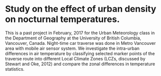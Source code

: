 # Study on the effect of urban density on nocturnal temperatures. 

This is a past project in February, 2017 for the Urban Meteorology class in the Department of Geography at the University of British Columbia, Vancouver, Canada.
Night-time car traverse was done in Metro Vancouver area with mobile air sensor system. We investigate the intra-urban differences in air temperature by classifying selected marker
points of the traverse route into different Local Climate Zones (LCZs, discussed by Stewart and Oke, 2012) and compare the zonal differences in temperature statistics.
